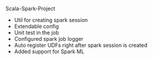 Scala-Spark-Project
- Util for creating spark session
- Extendable config
- Unit test in the job
- Configured spark job logger
- Auto register UDFs right after spark session is created
- Added support for Spark ML